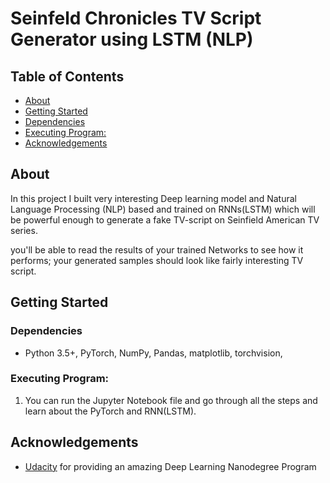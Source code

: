 # Seinfeld Chronicles TV Script Generator using LSTM (NLP)

## Table of Contents
  - [About](#about)
  - [Getting Started](#getting-started)
  - [Dependencies](#dependencies)
  - [Executing Program:](#executing-program)
  - [Acknowledgements](#acknowledgements)

<a name="about"></a>
## About

In this project I built very interesting Deep learning model and Natural Language Processing (NLP) based and trained on RNNs(LSTM) which will be powerful enough to generate a fake TV-script on Seinfield American TV series.


you'll be able to read the results of your trained Networks to see how it performs; your generated samples should look like fairly interesting TV script.

<a name="getting_started"></a>
## Getting Started

<a name="dependencies"></a>
### Dependencies
* Python 3.5+, PyTorch, NumPy, Pandas, matplotlib, torchvision, 

<a name="execution"></a>
### Executing Program:
1. You can run the Jupyter Notebook file and go through all the steps and learn about the PyTorch and RNN(LSTM).


<a name="acknowledgement"></a>
## Acknowledgements

* [Udacity](https://www.udacity.com/) for providing an amazing Deep Learning Nanodegree Program